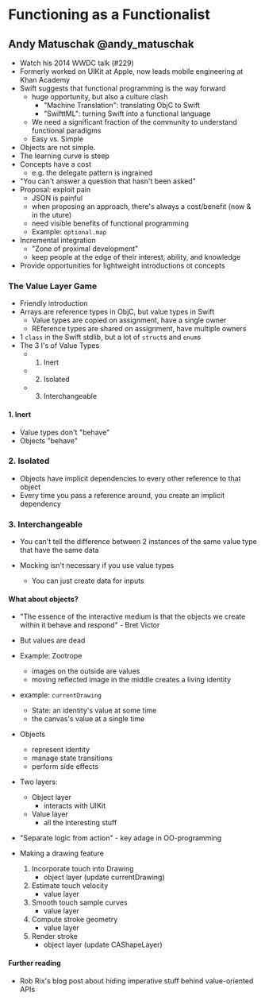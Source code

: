# Functioning as a Functionalist
## Andy Matuschak @andy_matuschak

- Watch his 2014 WWDC talk (#229)
- Formerly worked on UIKit at Apple, now leads mobile engineering at Khan Academy
- Swift suggests that functional programming is the way forward
    - huge opportunity, but also a culture clash
        - "Machine Translation": translating ObjC to Swift
        - "SwifttML": turning Swift into a functional language
    - We need a significant fraction of the community to understand functional paradigms
    - Easy vs. Simple
- Objects are not simple.
- The learning curve is steep
- Concepts have a cost
    - e.g. the delegate pattern is ingrained
- "You can't answer a question that hasn't been asked"
- Proposal: exploit pain
    - JSON is painful
    - when proposing an approach, there's always a cost/benefit (now & in the uture)
    - need visible benefits of functional programming
    - Example: `optional.map`
- Incremental integration
    - "Zone of proximal development"
    - keep people at the edge of their interest, ability, and knowledge
- Provide opportunities for lightweight introductions ot concepts

### The Value Layer Game
- Friendly introduction
- Arrays are reference types in ObjC, but value types in Swift
    - Value types are copied on assignment, have a single owner
    - REference types are shared on assignment, have multiple owners
- 1 `class` in the Swift stdlib, but a lot of `struct`s and `enum`s
- The 3 I's of Value Types
    + 1. Inert
    + 2. Isolated
    + 3. Interchangeable

#### 1. Inert
- Value types don't "behave"
- Objects "behave"

### 2. Isolated
- Objects have implicit dependencies to every other reference to that object
- Every time you pass a reference around, you create an implicit dependency

### 3. Interchangeable
- You can't tell the difference between 2 instances of the same value type that have the same data

- Mocking isn't necessary if you use value types
    - You can just create data for inputs

#### What about objects?
- "The essence of the interactive medium is that the objects we create within it behave and respond" - Bret Victor
- But values are dead
- Example: Zootrope
    - images on the outside are values
    - moving reflected image in the middle creates a living identity
- example: `currentDrawing`
    - State: an identity's value at some time
    - the canvas's value at a single time
- Objects
    + represent identity
    + manage state transitions
    + perform side effects
- Two layers:
    + Object layer
        * interacts with UIKit
    + Value layer
        * all the interesting stuff
- "Separate logic from action" - key adage in OO-programming

- Making a drawing feature
    1. Incorporate touch into Drawing
        - object layer (update currentDrawing)
    2. Estimate touch velocity
        - value layer
    3. Smooth touch sample curves
        - value layer
    4. Compute stroke geometry
        - value layer
    5. Render stroke
        - object layer (update CAShapeLayer)

#### Further reading
- Rob Rix's blog post about hiding imperative stuff behind value-oriented APIs

